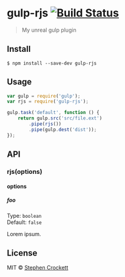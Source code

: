 # gulp-rjs [![Build Status](https://travis-ci.org/crockett95/gulp-rjs.svg?branch=master)](https://travis-ci.org/crockett95/gulp-rjs)

> My unreal gulp plugin


## Install

```
$ npm install --save-dev gulp-rjs
```


## Usage

```js
var gulp = require('gulp');
var rjs = require('gulp-rjs');

gulp.task('default', function () {
	return gulp.src('src/file.ext')
		.pipe(rjs())
		.pipe(gulp.dest('dist'));
});
```


## API

### rjs(options)

#### options

##### foo

Type: `boolean`  
Default: `false`

Lorem ipsum.


## License

MIT © [Stephen Crockett](https://github.com/crockett95)
